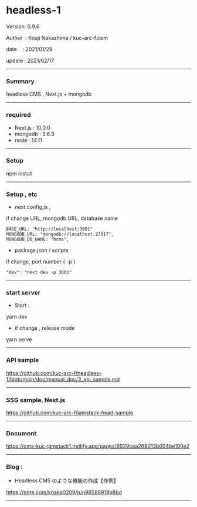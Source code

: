 # headless-1

 Version: 0.9.6

 Author  : Kouji Nakashima / kuc-arc-f.com

 date    : 2021/01/29

 update  : 2021/02/17 

***
### Summary

headless CMS , Next.js + mongodb

***
### required
* Next.js : 10.0.0
* mongodb : 3.6.3
* node : 14.11

***
### Setup

npm install

***
### Setup , etc
* next.config.js , 

if change URL, mongodb URL, database name

```
BASE_URL: "http://localhost:3001"
MONGODB_URL: "mongodb://localhost:27017",
MONGODB_DB_NAME: "hcms",    
```

* package.json / scripts

if change, port number ( -p )

```
"dev": "next dev -p 3001"
```

***
### start server
* Start :

yarn dev

* if change , release mode

yarn serve


***
### API sample

https://github.com/kuc-arc-f/headless-1/blob/main/doc/manual_doc/3_api_sample.md

***
### SSG sample, Next.js 

https://github.com/kuc-arc-f/jamstack-head-sample

***
### Document

https://cms-kuc-jamstack1.netlify.app/pages/6029cea268013b004be190e2

***
### Blog : 

* Headless CMS のような機能の作成【作例】

https://note.com/knaka0209/n/n98586919b8bd

***

